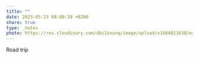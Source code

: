 ```yaml
---
title: ""
date: 2023-05-23 08:00:39 +0200
share: true
type: _notes
photo: https://res.cloudinary.com/dbi2zounq/image/upload/v1684821630/ea0ydxunolmspz04a89c.jpg
---
```

Road trip

